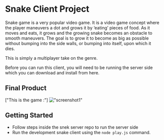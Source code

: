 # Snake Client Project

Snake game is a very popular video game. It is a video game concept where the player maneuvers a dot and grows it by ‘eating’ pieces of food. As it moves and eats, it grows and the growing snake becomes an obstacle to smooth maneuvers. The goal is to grow it to become as big as possible without bumping into the side walls, or bumping into itself, upon which it dies.

This is simply a multiplayer take on the genre.

Before you can run this client, you will need to be running the server side which you can download and install from here. 

## Final Product

["This is the game :"]
!["screenshot1"](https://user-images.githubusercontent.com/83661028/130308744-8d23acb7-d7f2-4864-8fa1-2259ebb5b467.png)



## Getting Started

- Follow steps inside the snek server repo to run the server side
- Run the development snake client using the `node play.js` command.